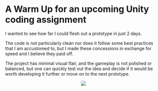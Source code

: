 # A Warm Up for an upcoming Unity coding assignment

I wanted to see how far I could flesh out a prototype in just 2 days.

The code is not particularly clean nor does it follow some best practices that I am accustomed to, but I made these concessions in exchange for speed and I believe they paid off.

The project has minimal visual flair, and the gameplay is not polished or balanced, but one can quickly test out the idea and decide if it would be worth developing it further or move on to the next prototype.

<p align="center">
  <img src="https://github.com/user-attachments/assets/2a965234-63dd-47af-bbb0-a6f6d438eceb" />
</p>
